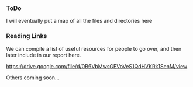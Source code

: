 ### ToDo ###

I will eventually put a map of all the files and directories here

### Reading Links ###

We can compile a list of useful resources for people to go over, and
then later include in our report here.


https://drive.google.com/file/d/0B6VbMwsGEVoVeS1QdHVKRk1SenM/view


Others coming soon... 


